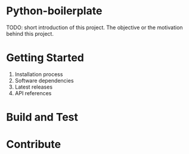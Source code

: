 # Python-boilerplate

TODO: short introduction of this project. The objective or the motivation
behind this project.

# Getting Started

1. Installation process
1. Software dependencies
1. Latest releases
1. API references

# Build and Test

# Contribute
